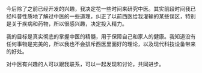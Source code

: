今后除了之前已经开发的兴趣，我决定花一些时间来研究中医。其实前段时间我已经科普性质地了解过中医的一些道理，纠正了以前西医给我灌输的某些误区，特别是关于疾病和药物，所以很感兴趣，决定投入精力。

我的目标是真实彻底的掌握中医的精髓，用于保障自己和家人的健康。我知道没有任何事物是完美的，所以我也不会排斥西医里面好的理论，以及现代科技设备带来的好处。

对中医有兴趣的人可以跟我联系，可以一起发现和讨论，共同进步。
